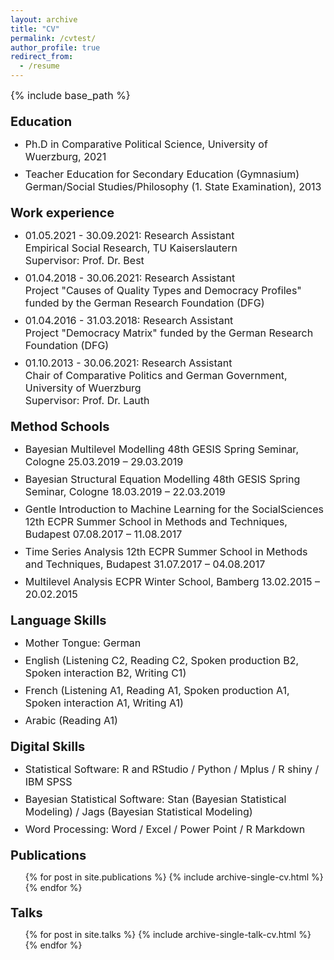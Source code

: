 ```yaml
---
layout: archive
title: "CV"
permalink: /cvtest/
author_profile: true
redirect_from:
  - /resume
---
```


<style>
h1 {
  margin-top: 20px;
  font-size: 20px;
}
ul li {
   font-size: 16px;
   margin-bottom: 8px;
}
p {
   font-size: 16px;
   margin: 0px;
}

</style>

{% include base_path %}

Education
======
* Ph.D in Comparative Political Science, University of Wuerzburg, 2021
* Teacher Education for Secondary Education (Gymnasium) German/Social Studies/Philosophy (1. State Examination), 2013


Work experience
======
* 01.05.2021 - 30.09.2021: Research Assistant

  Empirical Social Research, TU Kaiserslautern

  Supervisor: Prof. Dr. Best


* 01.04.2018 - 30.06.2021: Research Assistant

  Project "Causes of Quality Types and Democracy Profiles" funded by the German Research Foundation (DFG)


* 01.04.2016 - 31.03.2018: Research Assistant

  Project "Democracy Matrix" funded by the German Research Foundation (DFG)


* 01.10.2013 - 30.06.2021: Research Assistant

  Chair of Comparative Politics and German Government, University of Wuerzburg

  Supervisor: Prof. Dr. Lauth
  

Method Schools
======
* Bayesian Multilevel Modelling
  48th GESIS Spring Seminar, Cologne
  25.03.2019 – 29.03.2019
  

* Bayesian Structural Equation Modelling
  48th GESIS Spring Seminar, Cologne
  18.03.2019 – 22.03.2019
  
  
* Gentle Introduction to Machine Learning for the SocialSciences
  12th ECPR Summer School in Methods and Techniques, Budapest
  07.08.2017 – 11.08.2017 
  
  
* Time Series Analysis
  12th ECPR Summer School in Methods and Techniques, Budapest
  31.07.2017 – 04.08.2017
  
  
* Multilevel Analysis
  ECPR Winter School, Bamberg
  13.02.2015 – 20.02.2015


Language Skills
======
* Mother Tongue: German

* English (Listening C2, Reading C2, Spoken production B2, Spoken interaction B2, Writing C1)

* French (Listening A1, Reading A1, Spoken production A1, Spoken interaction A1, Writing A1)

* Arabic (Reading A1)


Digital Skills
======
* Statistical Software: R and RStudio / Python / Mplus / R shiny / IBM SPSS
* Bayesian Statistical Software: Stan (Bayesian Statistical Modeling) / Jags (Bayesian Statistical Modeling)
* Word Processing: Word / Excel / Power Point / R Markdown 


Publications
======
  <ul>{% for post in site.publications %}
    {% include archive-single-cv.html %}
  {% endfor %}</ul>
  
Talks
======
  <ul>{% for post in site.talks %}
    {% include archive-single-talk-cv.html %}
  {% endfor %}</ul>
  
